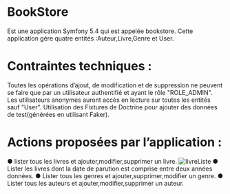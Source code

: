 # BookStore
Est une application Symfony 5.4 qui est appelée bookstore.
Cette application gére quatre entités :Auteur,Livre,Genre et User.
# Contraintes techniques :
Toutes les opérations d’ajout, de modification et de suppression ne peuvent se faire que par
un utilisateur authentifié et ayant le rôle "ROLE_ADMIN". Les utilisateurs anonymes auront
accès en lecture sur toutes les entités sauf "User".
Utilisation des Fixtures de Doctrine pour ajouter des données de test(générées en utilisant Faker).
# Actions proposées par l’application :
  ● lister tous les livres et ajouter,modifier,supprimer un livre.
  ![livreListe](https://user-images.githubusercontent.com/98979712/152445913-87d589ca-a5a1-4cbd-a6ad-af7f8f22ff3a.PNG)
  ● Lister les livres dont la date de parution est comprise entre deux années données.
  ● Lister tous les genres et ajouter,supprimer,modifier un genre.
  ● Lister tous les auteurs et ajouter,modifier,supprimer un auteur.


